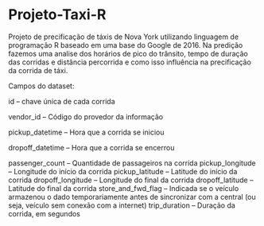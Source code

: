 # Projeto-Taxi-R
Projeto de precificação de táxis de Nova York  utilizando linguagem de programação R baseado em uma base do Google de 2016.
Na predição fazemos uma analise dos horários de pico do trânsito, tempo de duração das corridas e distância percorrida e como isso influência na precificação da corrida de táxi.

Campos do dataset:

id – chave única de cada corrida

vendor_id – Código do provedor da informação

pickup_datetime – Hora que a corrida se iniciou

dropoff_datetime – Hora que a corrida se encerrou

passenger_count – Quantidade de passageiros na corrida
pickup_longitude – Longitude do início da corrida
pickup_latitude – Latitude do início da corrida
dropoff_longitude – Longitude do final da corrida
dropoff_latitude – Latitude do final da corrida
store_and_fwd_flag – Indicada se o veículo armazenou o dado
temporariamente antes de sincronizar com a central (ou seja, veículo sem
conexão com a internet)
trip_duration – Duração da corrida, em segundos
